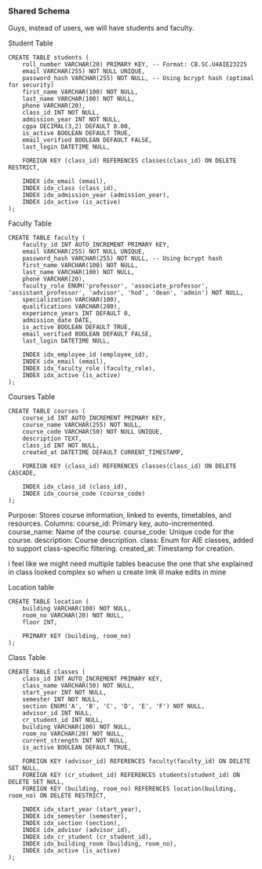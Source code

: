
### Shared Schema
Guys, instead of users, we will have students and faculty.

Student Table 
```
CREATE TABLE students (
    roll_number VARCHAR(20) PRIMARY KEY, -- Format: CB.SC.U4AIE23225
    email VARCHAR(255) NOT NULL UNIQUE,
    password_hash VARCHAR(255) NOT NULL, -- Using bcrypt hash (optimal for security)
    first_name VARCHAR(100) NOT NULL,
    last_name VARCHAR(100) NOT NULL,
    phone VARCHAR(20),
    class_id INT NOT NULL,
    admission_year INT NOT NULL,
    cgpa DECIMAL(3,2) DEFAULT 0.00,
    is_active BOOLEAN DEFAULT TRUE,
    email_verified BOOLEAN DEFAULT FALSE,
    last_login DATETIME NULL,

    FOREIGN KEY (class_id) REFERENCES classes(class_id) ON DELETE RESTRICT,

    INDEX idx_email (email),
    INDEX idx_class (class_id),
    INDEX idx_admission_year (admission_year),
    INDEX idx_active (is_active)
);
```
Faculty Table
```
CREATE TABLE faculty (
    faculty_id INT AUTO_INCREMENT PRIMARY KEY,
    email VARCHAR(255) NOT NULL UNIQUE,
    password_hash VARCHAR(255) NOT NULL, -- Using bcrypt hash
    first_name VARCHAR(100) NOT NULL,
    last_name VARCHAR(100) NOT NULL,
    phone VARCHAR(20),
    faculty_role ENUM('professor', 'associate_professor', 'assistant_professor', 'advisor', 'hod', 'dean', 'admin') NOT NULL,
    specialization VARCHAR(100),
    qualifications VARCHAR(200),
    experience_years INT DEFAULT 0,
    admission_date DATE,
    is_active BOOLEAN DEFAULT TRUE,
    email_verified BOOLEAN DEFAULT FALSE,
    last_login DATETIME NULL,

    INDEX idx_employee_id (employee_id),
    INDEX idx_email (email),
    INDEX idx_faculty_role (faculty_role),
    INDEX idx_active (is_active)
);
```

Courses Table
```
CREATE TABLE courses (
    course_id INT AUTO_INCREMENT PRIMARY KEY,
    course_name VARCHAR(255) NOT NULL,
    course_code VARCHAR(50) NOT NULL UNIQUE,
    description TEXT,
    class_id INT NOT NULL,
    created_at DATETIME DEFAULT CURRENT_TIMESTAMP,

    FOREIGN KEY (class_id) REFERENCES classes(class_id) ON DELETE CASCADE,

    INDEX idx_class_id (class_id),
    INDEX idx_course_code (course_code)
);
```

Purpose: Stores course information, linked to events, timetables, and resources.
Columns:
course_id: Primary key, auto-incremented.
course_name: Name of the course.
course_code: Unique code for the course.
description: Course description.
class: Enum for AIE classes, added to support class-specific filtering.
created_at: Timestamp for creation.


i feel like we might need multiple tables beacuse the one that she explained in class looked complex 
so when u create lmk ill make edits in mine


Location table
```
CREATE TABLE location (
    building VARCHAR(100) NOT NULL,
    room_no VARCHAR(20) NOT NULL,
    floor INT,

    PRIMARY KEY (building, room_no)
);
```
Class Table 
```
CREATE TABLE classes (
    class_id INT AUTO_INCREMENT PRIMARY KEY,
    class_name VARCHAR(50) NOT NULL, 
    start_year INT NOT NULL,
    semester INT NOT NULL,
    section ENUM('A', 'B', 'C', 'D', 'E', 'F') NOT NULL, 
    advisor_id INT NULL, 
    cr_student_id INT NULL, 
    building VARCHAR(100) NOT NULL,
    room_no VARCHAR(20) NOT NULL,
    current_strength INT NOT NULL,
    is_active BOOLEAN DEFAULT TRUE,

    FOREIGN KEY (advisor_id) REFERENCES faculty(faculty_id) ON DELETE SET NULL,
    FOREIGN KEY (cr_student_id) REFERENCES students(student_id) ON DELETE SET NULL,
    FOREIGN KEY (building, room_no) REFERENCES location(building, room_no) ON DELETE RESTRICT,

    INDEX idx_start_year (start_year),
    INDEX idx_semester (semester),
    INDEX idx_section (section),
    INDEX idx_advisor (advisor_id),
    INDEX idx_cr_student (cr_student_id),
    INDEX idx_building_room (building, room_no),
    INDEX idx_active (is_active)
);
```

